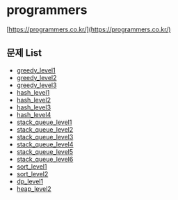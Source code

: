 # programmers
[https://programmers.co.kr/](https://programmers.co.kr/)

## 문제 List
+ [greedy_level1]()
+ [greedy_level2]()
+ [greedy_level3]()
+ [hash_level1](https://programmers.co.kr/learn/courses/30/lessons/42576)
+ [hash_level2](https://programmers.co.kr/learn/courses/30/lessons/42577)
+ [hash_level3](https://programmers.co.kr/learn/courses/30/lessons/42578)
+ [hash_level4](https://programmers.co.kr/learn/courses/30/lessons/42579)
+ [stack_queue_level1]()
+ [stack_queue_level2]()
+ [stack_queue_level3]()
+ [stack_queue_level4]()
+ [stack_queue_level5]()
+ [stack_queue_level6]()
+ [sort_level1]()
+ [sort_level2]()
+ [dp_level1]()
+ [heap_level2]()